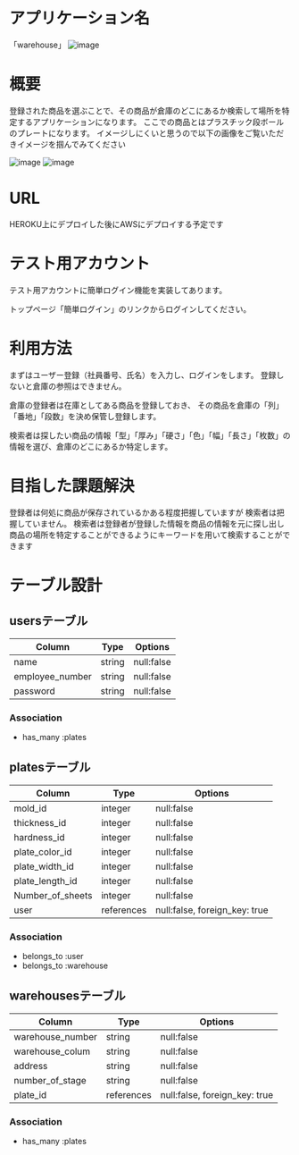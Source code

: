 # アプリケーション名
「warehouse」
![image](https://user-images.githubusercontent.com/66520239/93739357-0c619c80-fc23-11ea-85d8-5fe868eefb9c.png)


# 概要
登録された商品を選ぶことで、その商品が倉庫のどこにあるか検索して場所を特定するアプリケーションになります。
ここでの商品とはプラスチック段ボールのプレートになります。
イメージしにくいと思うので以下の画像をご覧いただきイメージを掴んでみてください

![image](https://user-images.githubusercontent.com/66520239/93739187-a412bb00-fc22-11ea-8547-ab75c278a584.png)
![image](https://user-images.githubusercontent.com/66520239/93739244-d0c6d280-fc22-11ea-9398-0956b01e2fe1.png)



# URL
HEROKU上にデプロイした後にAWSにデプロイする予定です



# テスト用アカウント
テスト用アカウントに簡単ログイン機能を実装してあります。

トップページ「簡単ログイン」のリンクからログインしてください。


# 利用方法
まずはユーザー登録（社員番号、氏名）を入力し、ログインをします。
登録しないと倉庫の参照はできません。

倉庫の登録者は在庫としてある商品を登録しておき、
その商品を倉庫の「列」「番地」「段数」を決め保管し登録します。

検索者は探したい商品の情報「型」「厚み」「硬さ」「色」「幅」「長さ」「枚数」の情報を選び、倉庫のどこにあるか特定します。


# 目指した課題解決
登録者は何処に商品が保存されているかある程度把握していますが
検索者は把握していません。
検索者は登録者が登録した情報を商品の情報を元に探し出し商品の場所を特定することができるようにキーワードを用いて検索することができます

# テーブル設計

## usersテーブル

| Column           | Type   | Options    |
| ---------        | ------ | ---------- |
| name             | string | null:false |
| employee_number  | string | null:false |
| password         | string | null:false |

### Association

- has_many :plates


## platesテーブル

| Column            | Type       | Options                       |
| --------------    | ---------- | ----------------------------- |
| mold_id           | integer    | null:false                    |
| thickness_id      | integer    | null:false                    |
| hardness_id       | integer    | null:false                    |
| plate_color_id    | integer    | null:false                    |
| plate_width_id    | integer    | null:false                    |
| plate_length_id   | integer    | null:false                    |
| Number_of_sheets  | integer    | null:false                    |
| user              | references | null:false, foreign_key: true |

### Association

- belongs_to :user
- belongs_to :warehouse

## warehousesテーブル

| Column            | Type       | Options                       |
| --------------    | ---------- | ----------------------------- |
| warehouse_number  | string     | null:false                    |
| warehouse_colum   | string     | null:false                    |
| address           | string     | null:false                    |
| number_of_stage   | string     | null:false                    |
| plate_id          | references | null:false, foreign_key: true |

### Association

- has_many :plates

